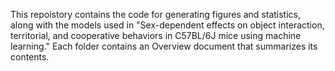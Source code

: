 This repoistory contains the code for generating figures and statistics, along with the models used in "Sex-dependent effects on object interaction, territorial, and cooperative behaviors in C57BL/6J mice using machine learning." Each folder contains an Overview document that summarizes its contents.
